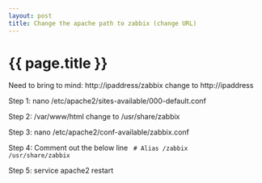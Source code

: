 ```yaml
---
layout: post
title: Change the apache path to zabbix (change URL)
---
```


{{ page.title }}
================

<link href="css/blackboard.css" rel="stylesheet">

Need to bring to mind: http://ipaddress/zabbix change to  http://ipaddress

Step 1: nano  /etc/apache2/sites-available/000-default.conf

Step 2: /var/www/html change to /usr/share/zabbix

Step 3: nano  /etc/apache2/conf-available/zabbix.conf

Step 4: Comment out the below line
<code> # Alias /zabbix /usr/share/zabbix </code>

Step 5: service apache2 restart
